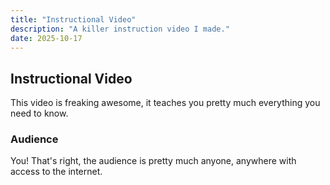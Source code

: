 ```yaml
---
title: "Instructional Video"
description: "A killer instruction video I made."
date: 2025-10-17
---
```


## Instructional Video


This video is freaking awesome, it teaches you pretty much everything you need to know.

### Audience

You! That's right, the audience is pretty much anyone, anywhere with access to the internet.